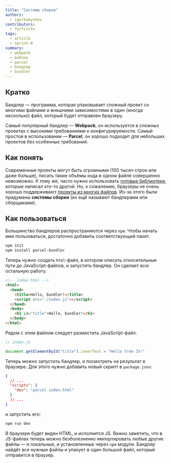 ```yaml
---
title: "Системы сборки"
authors:
  - igorkamyshev
contributors:
  - furtivite
tags:
  - article
  - sprint-8
summary:
  - webpack
  - вебпак
  - parcel
  - бандлер
  - bundler
---
```


## Кратко

Бандлер — программа, которая упаковывает сложный проект со многими файлами и внешними зависимостями в один (иногда несколько) файл, который будет отправлен браузеру.

Самый популярный бандлер — __Webpack__, он используется в сложных проектах с высокими требованиями к конфигурируемости. Самый простой в использовании — __Parcel__, он хорошо подходит для небольших проектов без особенных требований.

## Как понять

Современные проекты могут быть огромными (100 тысяч строк или даже больше), писать такие объёмы кода в одном файле совершенно невозможно. К тому же, часто нужно использовать [готовые библиотеки](/js/tools/package-managers/), которые написал кто-то другой. Но, к сожалению, браузеры не очень хорошо поддерживают [проекты из многих файлов](/js/modules/). Из-за этого были придуманы __системы сборки__ (их ещё называют бандлерами или сборщиками).

## Как пользоваться

Большинство бандлеров распространяются через `npm`. Чтобы начать ими пользоваться, достаточно добавить соответствующий пакет.

```bash
npm init
npm install parcel-bundler
```

Теперь нужно создать `html`-файл, в котором описать относительные пути до JavaScript-файлов, и запустить бандлер. Он сделает всю остальную работу.

```html
<!-- index.html -->
<html>
  <head>
    <title>Hello, bundler!</title>
    <script src="./index.js"></script>
  </head>
  <body>
    <h1 id="title">Hello, bundler!</h1>
  </body>
</html>
```

Рядом с этим файлом следует разместить JavaScript-файл:

```js
// index.js

document.getElementById("title").innerText = "Hello from JS!"
```

Теперь можно запустить бандлер, и посмотреть на результат в браузере. Для этого нужно добавить новый скрипт в `package.json`:

```json
{
  // ...
  "scripts": {
    "dev": "parcel index.html"
  }
  // ...
}
```

и запустить его:

```js
npm run dev
```

В браузере будет виден HTML, и исполнится JS. Важно заметить, что в JS-файлах теперь можно безболезненно импортировать любые другие файлы — и локальные, и установленные через `npm` модули. Бандлер найдёт все нужные файлы и упакует в один большой файл, который отправится в браузер.
